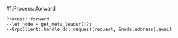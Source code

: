 #1.Process::forward

```
Process::forward
--let node = get_meta_leader()?;
--GrpcClient::handle_ddl_request(request, &node.address).await
```